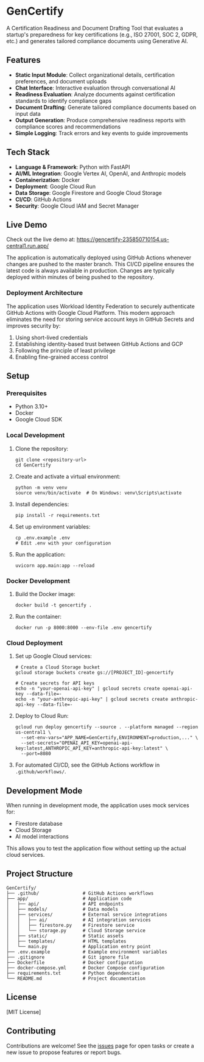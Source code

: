 # GenCertify

A Certification Readiness and Document Drafting Tool that evaluates a startup's preparedness for key certifications (e.g., ISO 27001, SOC 2, GDPR, etc.) and generates tailored compliance documents using Generative AI.

## Features

- **Static Input Module**: Collect organizational details, certification preferences, and document uploads
- **Chat Interface**: Interactive evaluation through conversational AI
- **Readiness Evaluation**: Analyze documents against certification standards to identify compliance gaps
- **Document Drafting**: Generate tailored compliance documents based on input data
- **Output Generation**: Produce comprehensive readiness reports with compliance scores and recommendations
- **Simple Logging**: Track errors and key events to guide improvements

## Tech Stack

- **Language & Framework**: Python with FastAPI
- **AI/ML Integration**: Google Vertex AI, OpenAI, and Anthropic models
- **Containerization**: Docker
- **Deployment**: Google Cloud Run
- **Data Storage**: Google Firestore and Google Cloud Storage
- **CI/CD**: GitHub Actions
- **Security**: Google Cloud IAM and Secret Manager

## Live Demo

Check out the live demo at: https://gencertify-235850710154.us-central1.run.app/

The application is automatically deployed using GitHub Actions whenever changes are pushed to the master branch. This CI/CD pipeline ensures the latest code is always available in production. Changes are typically deployed within minutes of being pushed to the repository.

### Deployment Architecture

The application uses Workload Identity Federation to securely authenticate GitHub Actions with Google Cloud Platform. This modern approach eliminates the need for storing service account keys in GitHub Secrets and improves security by:

1. Using short-lived credentials
2. Establishing identity-based trust between GitHub Actions and GCP
3. Following the principle of least privilege
4. Enabling fine-grained access control

## Setup

### Prerequisites

- Python 3.10+
- Docker
- Google Cloud SDK

### Local Development

1. Clone the repository:
   ```
   git clone <repository-url>
   cd GenCertify
   ```

2. Create and activate a virtual environment:
   ```
   python -m venv venv
   source venv/bin/activate  # On Windows: venv\Scripts\activate
   ```

3. Install dependencies:
   ```
   pip install -r requirements.txt
   ```

4. Set up environment variables:
   ```
   cp .env.example .env
   # Edit .env with your configuration
   ```

5. Run the application:
   ```
   uvicorn app.main:app --reload
   ```

### Docker Development

1. Build the Docker image:
   ```
   docker build -t gencertify .
   ```

2. Run the container:
   ```
   docker run -p 8000:8000 --env-file .env gencertify
   ```

### Cloud Deployment

1. Set up Google Cloud services:
   ```
   # Create a Cloud Storage bucket
   gcloud storage buckets create gs://[PROJECT_ID]-gencertify

   # Create secrets for API keys
   echo -n "your-openai-api-key" | gcloud secrets create openai-api-key --data-file=-
   echo -n "your-anthropic-api-key" | gcloud secrets create anthropic-api-key --data-file=-
   ```

2. Deploy to Cloud Run:
   ```
   gcloud run deploy gencertify --source . --platform managed --region us-central1 \
     --set-env-vars="APP_NAME=GenCertify,ENVIRONMENT=production,..." \
     --set-secrets="OPENAI_API_KEY=openai-api-key:latest,ANTHROPIC_API_KEY=anthropic-api-key:latest" \
     --port=8080
   ```

3. For automated CI/CD, see the GitHub Actions workflow in `.github/workflows/`.

## Development Mode

When running in development mode, the application uses mock services for:
- Firestore database
- Cloud Storage
- AI model interactions

This allows you to test the application flow without setting up the actual cloud services.

## Project Structure

```
GenCertify/
├── .github/                # GitHub Actions workflows
├── app/                    # Application code
│   ├── api/                # API endpoints
│   ├── models/             # Data models
│   ├── services/           # External service integrations
│   │   ├── ai/             # AI integration services
│   │   ├── firestore.py    # Firestore service
│   │   └── storage.py      # Cloud Storage service
│   ├── static/             # Static assets
│   ├── templates/          # HTML templates
│   └── main.py             # Application entry point
├── .env.example            # Example environment variables
├── .gitignore              # Git ignore file
├── Dockerfile              # Docker configuration
├── docker-compose.yml      # Docker Compose configuration
├── requirements.txt        # Python dependencies
└── README.md               # Project documentation
```

## License

[MIT License]

## Contributing

Contributions are welcome! See the [issues](../../issues) page for open tasks or create a new issue to propose features or report bugs. 